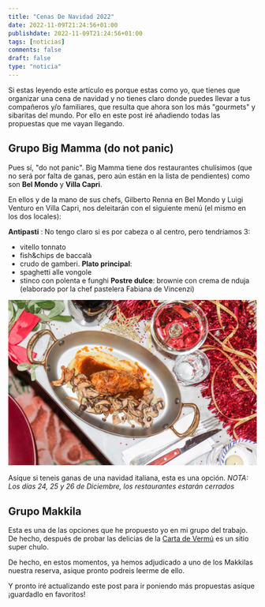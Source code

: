 ```yaml
---
title: "Cenas De Navidad 2022"
date: 2022-11-09T21:24:56+01:00
publishdate: 2022-11-09T21:24:56+01:00
tags: [noticias]
comments: false
draft: false
type: "noticia"
---
```

Si estas leyendo este artículo es porque estas como yo, que tienes que organizar una cena de navidad y no tienes claro donde puedes llevar a tus compañeros y/o familiares, que resulta que ahora son los más "gourmets" y sibaritas del mundo. Por ello en este post iré añadiendo todas las propuestas que me vayan llegando.

## Grupo Big Mamma (do not panic)
Pues sí, "do not panic". Big Mamma tiene dos restaurantes chulísimos (que no será por falta de ganas, pero aún están en la lista de pendientes) como son **Bel Mondo** y **Villa Capri**.

En ellos y de la mano de sus chefs, Gilberto Renna en Bel Mondo y Luigi Venturo en Villa Capri, nos deleitarán con el siguiente menú (el mismo en los dos locales):

**Antipasti** : No tengo claro si es por cabeza o al centro, pero tendríamos 3:
* vitello tonnato
* fish&amp;chips de baccalà
* crudo de gamberi.
**Plato principal**: 
* spaghetti alle vongole
* stinco con polenta e funghi
**Postre dulce**: brownie con crema de nduja (elaborado por la chef pastelera Fabiana de Vincenzi)

![stinco con polenta e funghi](images/Stinco-Polenta-e-Funghi.webp)

Asíque si teneis ganas de una navidad italiana, esta es una opción.
*NOTA: Los días 24, 25 y 26 de Diciembre, los restaurantes estarán cerrados*

## Grupo Makkila
Esta es una de las opciones que he propuesto yo en mi grupo del trabajo. De hecho, después de probar las delicias de la [Carta de Vermú](https://comidistafoodie.com/makkila-almagro-carta-vermu/) es un sitio super chulo.

De hecho, en estos momentos, ya hemos adjudicado a uno de los Makkilas nuestra reserva, asique pronto podreis leerme de ello.

Y pronto iré actualizando este post para ir poniendo más propuestas asíque ¡guardadlo en favoritos!
